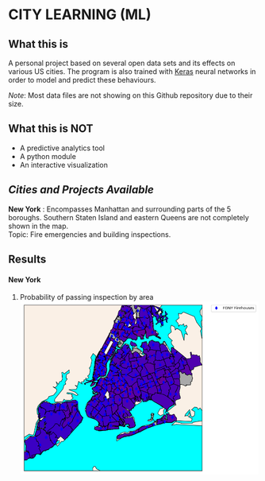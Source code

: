 # CITY LEARNING (ML)


## What this is

A personal project based on several open data sets and its effects on various US cities.
The program is also trained with [Keras](https://keras.io/) neural networks in order
to model and predict these behaviours.  

_Note_: Most data files are not showing on this Github repository due to their size.


## What this is NOT

* A predictive analytics tool
* A python module
* An interactive visualization


## _Cities and Projects Available_

**New York** : Encompasses Manhattan and surrounding parts of the 5 boroughs. Southern Staten Island and
            eastern Queens are not completely shown in the map.  
            Topic: Fire emergencies and building inspections.



## Results

#### **New York**


1. Probability of passing inspection by area
![NY zipcodes and Firehouse locations](New_York___original.png "Probability of passing inspection")
